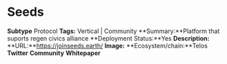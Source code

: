 # Seeds
**Subtype** Protocol
**Tags:** Vertical | Community
**Summary:**Platform that suports regen civics alliance
**Deployment Status:**Yes
**Description:**
**URL:**https://joinseeds.earth/
**Image:**
**Ecosystem/chain:**Telos
**Twitter**
**Community**
**Whitepaper**
